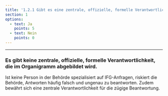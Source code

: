 ```yaml
---
title: '1.2.1 Gibt es eine zentrale, offizielle, formelle Verantwortlichkeit, die im Organigramm abgebildet wird?'
section: 1
options:
  - text: Ja
    points: 5
  - text: Nein
    points: 0
---
```


---

### Es gibt keine zentrale, offizielle, formelle Verantwortlichkeit, die im Organigramm abgebildet wird.

Ist keine Person in der Behörde spezialisiert auf IFG-Anfragen, riskiert die Behörde, Antworten häufig falsch und ungenau zu beantworten. Zudem bewährt sich eine zentrale Verantwortlichkeit für die zügige Beantwortung.
